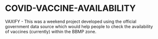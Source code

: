 # COVID-VACCINE-AVAILABILITY
VAXIFY - This was a weekend project developed using the official government data source which would help people to check the availability of vaccines (currently) within the BBMP zone.
